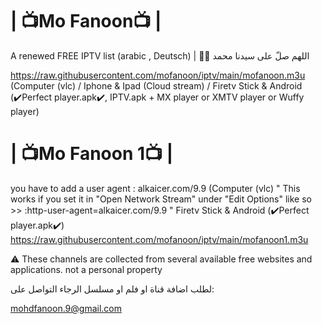 # | 📺Mo Fanoon📺 |

A renewed FREE IPTV list (arabic , Deutsch)
 | 🤲🤲 اللهم صلّ على سيدنا محمد

https://raw.githubusercontent.com/mofanoon/iptv/main/mofanoon.m3u (Computer (vlc) / Iphone & Ipad (Cloud stream) / Firetv Stick & Android (✔️Perfect player.apk✔️, IPTV.apk + MX player or XMTV player or Wuffy player) 

# | 📺Mo Fanoon 1📺 |

you have to add a user agent : alkaicer.com/9.9
(Computer (vlc) " This works if you set it in "Open Network Stream" under "Edit Options" like so >>  :http-user-agent=alkaicer.com/9.9   " 
 Firetv Stick & Android (✔️Perfect player.apk✔️) 
https://raw.githubusercontent.com/mofanoon/iptv/main/mofanoon1.m3u 


⚠️ These channels are collected from several available free websites and applications. not a personal property 


لطلب اضافة قناة او فلم او مسلسل الرجاء التواصل على:  

mohdfanoon.9@gmail.com
